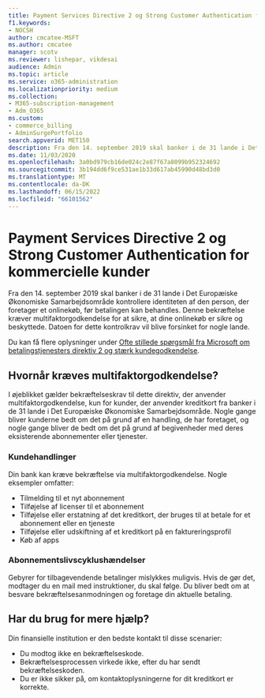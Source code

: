 ```yaml
---
title: Payment Services Directive 2 og Strong Customer Authentication for kommercielle kunder
f1.keywords:
- NOCSH
author: cmcatee-MSFT
ms.author: cmcatee
manager: scotv
ms.reviewer: lishepar, vikdesai
audience: Admin
ms.topic: article
ms.service: o365-administration
ms.localizationpriority: medium
ms.collection:
- M365-subscription-management
- Adm_O365
ms.custom:
- commerce_billing
- AdminSurgePortfolio
search.appverid: MET150
description: Fra den 14. september 2019 skal banker i de 31 lande i Det Europæiske Økonomiske Samarbejdsområde kontrollere identiteten af den person, der foretager et onlinekøb, før betalingen kan behandles.
ms.date: 11/03/2020
ms.openlocfilehash: 3a0bd979cb16de024c2e87f67a8099b952324692
ms.sourcegitcommit: 3b194dd6f9ce531ae1b33d617ab45990d48bd3d0
ms.translationtype: MT
ms.contentlocale: da-DK
ms.lasthandoff: 06/15/2022
ms.locfileid: "66101562"
---
```

# <a name="payment-services-directive-2-and-strong-customer-authentication-for-commercial-customers"></a>Payment Services Directive 2 og Strong Customer Authentication for kommercielle kunder

Fra den 14. september 2019 skal banker i de 31 lande i Det Europæiske Økonomiske Samarbejdsområde kontrollere identiteten af den person, der foretager et onlinekøb, før betalingen kan behandles. Denne bekræftelse kræver multifaktorgodkendelse for at sikre, at dine onlinekøb er sikre og beskyttede. Datoen for dette kontrolkrav vil blive forsinket for nogle lande.

Du kan få flere oplysninger under [Ofte stillede spørgsmål fra Microsoft om betalingstjenesters direktiv 2 og stærk kundegodkendelse](https://support.microsoft.com/help/4517854/microsoft-account-open-banking-customer-authentication).

## <a name="when-is-multi-factor-authentication-required"></a>Hvornår kræves multifaktorgodkendelse?

I øjeblikket gælder bekræftelseskrav til dette direktiv, der anvender multifaktorgodkendelse, kun for kunder, der anvender kreditkort fra banker i de 31 lande i Det Europæiske Økonomiske Samarbejdsområde. Nogle gange bliver kunderne bedt om det på grund af en handling, de har foretaget, og nogle gange bliver de bedt om det på grund af begivenheder med deres eksisterende abonnementer eller tjenester.

### <a name="customer-actions"></a>Kundehandlinger

Din bank kan kræve bekræftelse via multifaktorgodkendelse. Nogle eksempler omfatter:

- Tilmelding til et nyt abonnement
- Tilføjelse af licenser til et abonnement
- Tilføjelse eller erstatning af det kreditkort, der bruges til at betale for et abonnement eller en tjeneste
- Tilføjelse eller udskiftning af et kreditkort på en faktureringsprofil
- Køb af apps

### <a name="subscription-lifecycle-events"></a>Abonnementslivscyklushændelser

Gebyrer for tilbagevendende betalinger mislykkes muligvis. Hvis de gør det, modtager du en mail med instruktioner, du skal følge. Du bliver bedt om at besvare bekræftelsesanmodningen og foretage din aktuelle betaling.

## <a name="need-more-help"></a>Har du brug for mere hjælp?

Din finansielle institution er den bedste kontakt til disse scenarier:

- Du modtog ikke en bekræftelseskode.  
- Bekræftelsesprocessen virkede ikke, efter du har sendt bekræftelseskoden.
- Du er ikke sikker på, om kontaktoplysningerne for dit kreditkort er korrekte.
